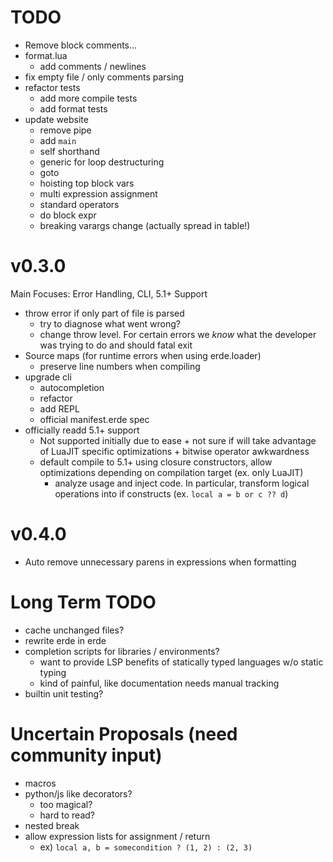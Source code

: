 # TODO

- Remove block comments...
- format.lua
  - add comments / newlines
- fix empty file / only comments parsing
- refactor tests
  - add more compile tests
  - add format tests
- update website
  - remove pipe
  - add `main`
  - self shorthand
  - generic for loop destructuring
  - goto
  - hoisting top block vars
  - multi expression assignment
  - standard operators
  - do block expr
  - breaking varargs change (actually spread in table!)

# v0.3.0

Main Focuses: Error Handling, CLI, 5.1+ Support

- throw error if only part of file is parsed
  - try to diagnose what went wrong?
  - change throw level. For certain errors we _know_ what the developer was 
    trying to do and should fatal exit
- Source maps (for runtime errors when using erde.loader)
  - preserve line numbers when compiling
- upgrade cli
  - autocompletion
  - refactor
  - add REPL
  - official manifest.erde spec
- officially readd 5.1+ support
  - Not supported initially due to ease + not sure if will take advantage of
    LuaJIT specific optimizations + bitwise operator awkwardness
  - default compile to 5.1+ using closure constructors, allow optimizations 
    depending on compilation target (ex. only LuaJIT)
    - analyze usage and inject code. In particular, transform logical operations 
      into if constructs (ex. `local a = b or c ?? d`)

# v0.4.0

- Auto remove unnecessary parens in expressions when formatting

# Long Term TODO

- cache unchanged files?
- rewrite erde in erde
- completion scripts for libraries / environments?
  - want to provide LSP benefits of statically typed languages w/o static typing
  - kind of painful, like documentation needs manual tracking
- builtin unit testing?

# Uncertain Proposals (need community input)

- macros
- python/js like decorators?
  - too magical?
  - hard to read?
- nested break
- allow expression lists for assignment / return
  - ex) `local a, b = somecondition ? (1, 2) : (2, 3)`
